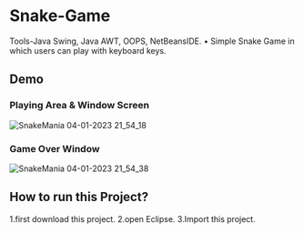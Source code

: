 # Snake-Game
Tools-Java Swing, Java AWT, OOPS, NetBeansIDE. 
• Simple Snake Game in which users can play with keyboard keys.

## Demo

### Playing Area & Window Screen
![SnakeMania 04-01-2023 21_54_18](https://user-images.githubusercontent.com/120418517/210611549-1530c8c5-859f-4ccc-b6a4-1b9f1c2b518d.png)

### Game Over Window
![SnakeMania 04-01-2023 21_54_38](https://user-images.githubusercontent.com/120418517/210611705-eef167f6-9e74-4b43-933f-7608df1a992e.png)

## How to run this Project?
1.first download this project.
2.open Eclipse.
3.Import this project.
